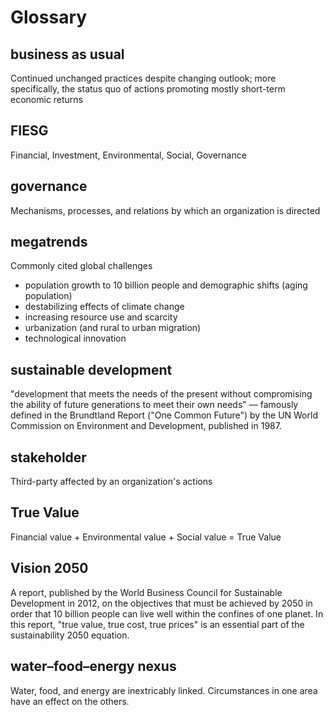 # Glossary

## business as usual
Continued unchanged practices despite changing outlook; more specifically, the status quo of actions promoting mostly short-term economic returns


## FIESG
Financial, Investment, Environmental, Social, Governance

## governance
Mechanisms, processes, and relations by which an organization is directed 


## megatrends
Commonly cited global challenges
* population growth to 10 billion people and demographic shifts (aging population)
* destabilizing effects of climate change
* increasing resource use and scarcity
* urbanization (and rural to urban migration)
* technological innovation


## sustainable development
"development that meets the needs of the present without compromising the ability of future generations to meet their own needs" — famously defined in the Brundtland Report ("One Common Future") by the UN World Commission on Environment and Development, published in 1987.

## stakeholder
Third-party affected by an organization's actions


## True Value
Financial value + Environmental value + Social value = True Value


## Vision 2050
A report, published by the World Business Council for Sustainable Development in 2012, on the objectives that must be achieved by 2050 in order that 10 billion people can live well within the confines of one planet. In this report, "true value, true cost, true prices" is an essential part of the sustainability 2050 equation.


## water–food–energy nexus
Water, food, and energy are inextricably linked. Circumstances in one area have an effect on the others.


